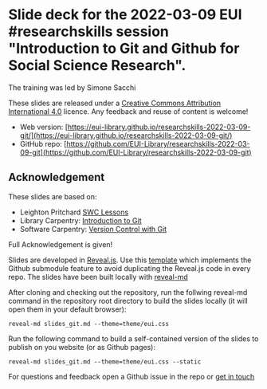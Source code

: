 # Slide deck for the 2022-03-09 EUI \#researchskills session "Introduction to Git and Github for Social Science Research".

The training was led by Simone Sacchi

These slides are released under a [Creative Commons Attribution International 4.0](https://creativecommons.org/licenses/by/4.0/) licence. Any feedback and reuse of content is welcome!

* Web version: [https://eui-library.github.io/researchskills-2022-03-09-git/](https://eui-library.github.io/researchskills-2022-03-09-git/)
* GitHub repo: [https://github.com/EUI-Library/researchskills-2022-03-09-git](https://github.com/EUI-Library/researchskills-2022-03-09-git)

## Acknowledgement
These slides are based on:
* Leighton Pritchard [SWC Lessons](https://github.com/widdowquinn/Teaching-SWC-Lessons)
* Library Carpentry: [Introduction to Git](https://librarycarpentry.org/lc-git/)
* Software Carpentry: [Version Control with Git](https://swcarpentry.github.io/git-novice/)

Full Acknowledgement is given!

Slides are developed in [Reveal.js](https://github.com/hakimel/reveal.js). Use this [template](https://github.com/pacharanero/create-new-revealjs-template) which implements the Github submodule feature to avoid duplicating the Reveal.js code in every repo. The slides have been built locally with  [reveal-md](https://github.com/webpro/reveal-md)

After cloning and checking out the repository, run the follwing reveal-md command in the repository root directory to build the slides locally (it will open them in your default browser):

`reveal-md slides_git.md --theme=theme/eui.css`

Run the following command to build a self-contained version of the slides to
publish on you website (or as Github pages):

`reveal-md slides_git.md --theme=theme/eui.css --static`

For questions and feedback open a Github issue in the repo or [get in touch](https://github.com/simosacchi)
